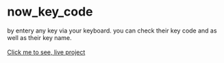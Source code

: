 # now_key_code
by entery any key via your keyboard. you can check their key code and as well as their key name.
<br> <br>
[Click me to see, live project]([URL](https://amitkys.github.io/now_key_code/)https://amitkys.github.io/now_key_code/)

